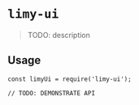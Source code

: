 # `limy-ui`

> TODO: description

## Usage

```
const limyUi = require('limy-ui');

// TODO: DEMONSTRATE API
```
